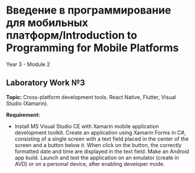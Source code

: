 # Введение в программирование для мобильных платформ/Introduction to Programming for Mobile Platforms

Year 3 - Module 2

## Laboratory Work №3

**Topic:** Cross-platform development tools. React Native, Flutter, Visual Studio (Xamarin).

**Requirement:** 
- Install MS Visual Studio CE with Xamarin mobile application development toolkit. Create an application using Xamarin Forms in C#, consisting of a single screen with a text field placed in the center of the screen and a button below it. When click on the button, the correctly formatted date and time are displayed in the text field. Make an Android app build. Launch and test the application on an emulator (create in AVD) or on a personal device, after enabling developer mode.
